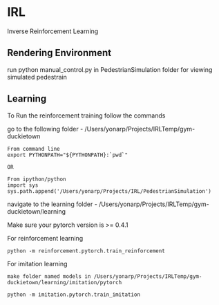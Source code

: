 # IRL

Inverse Reinforcement Learning

## Rendering Environment

run python manual_control.py in PedestrianSimulation folder for viewing simulated pedestrain

## Learning
To Run the reinforcement training follow the commands


go to the following folder - /Users/yonarp/Projects/IRLTemp/gym-duckietown

    From command line
    export PYTHONPATH="${PYTHONPATH}:`pwd`"

    OR 

    From ipython/python
    import sys
    sys.path.append('/Users/yonarp/Projects/IRL/PedestrianSimulation') 


navigate to the learning folder - /Users/yonarp/Projects/IRLTemp/gym-duckietown/learning

Make sure your pytorch version is >= 0.4.1

For reinforcement learning

    python -m reinforcement.pytorch.train_reinforcement

For imitation learning

    make folder named models in /Users/yonarp/Projects/IRLTemp/gym-duckietown/learning/imitation/pytorch

    python -m imitation.pytorch.train_imitation
